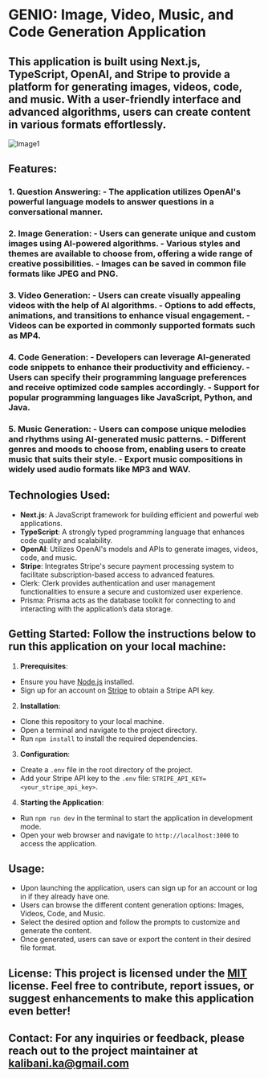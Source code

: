 # GENIO: Image, Video, Music, and Code Generation Application 
## This application is built using Next.js, TypeScript, OpenAI, and Stripe to provide a platform for generating images, videos, code, and music. With a user-friendly interface and advanced algorithms, users can create content in various formats effortlessly. 

![Image1](https://github.com/kalibani/Genio/blob/main/public/Screenshot-project.png)


## Features: 
### 1. Question Answering: - The application utilizes OpenAI's powerful language models to answer questions in a conversational manner.
### 2. Image Generation: - Users can generate unique and custom images using AI-powered algorithms. - Various styles and themes are available to choose from, offering a wide range of creative possibilities. - Images can be saved in common file formats like JPEG and PNG. 
### 3. Video Generation: - Users can create visually appealing videos with the help of AI algorithms. - Options to add effects, animations, and transitions to enhance visual engagement. - Videos can be exported in commonly supported formats such as MP4. 
### 4. Code Generation: - Developers can leverage AI-generated code snippets to enhance their productivity and efficiency. - Users can specify their programming language preferences and receive optimized code samples accordingly. - Support for popular programming languages like JavaScript, Python, and Java. 
### 5. Music Generation: - Users can compose unique melodies and rhythms using AI-generated music patterns. - Different genres and moods to choose from, enabling users to create music that suits their style. - Export music compositions in widely used audio formats like MP3 and WAV. 
## Technologies Used: 
- **Next.js**: A JavaScript framework for building efficient and powerful web applications. 
- **TypeScript**: A strongly typed programming language that enhances code quality and scalability. 
- **OpenAI**: Utilizes OpenAI's models and APIs to generate images, videos, code, and music.
- **Stripe**: Integrates Stripe's secure payment processing system to facilitate subscription-based access to advanced features.
- Clerk: Clerk provides authentication and user management functionalities to ensure a secure and customized user experience. 
- Prisma: Prisma acts as the database toolkit for connecting to and interacting with the application’s data storage.

## Getting Started: Follow the instructions below to run this application on your local machine: 
1. **Prerequisites**: 
- Ensure you have [Node.js](https://nodejs.org) installed. 
- Sign up for an account on [Stripe](https://stripe.com) to obtain a Stripe API key. 
2. **Installation**:
- Clone this repository to your local machine. 
- Open a terminal and navigate to the project directory. 
- Run `npm install` to install the required dependencies.
3. **Configuration**: 
- Create a `.env` file in the root directory of the project. 
- Add your Stripe API key to the `.env` file: `STRIPE_API_KEY=<your_stripe_api_key>`. 
4. **Starting the Application**: 
- Run `npm run dev` in the terminal to start the application in development mode. 
- Open your web browser and navigate to `http://localhost:3000` to access the application. 
## Usage: 
- Upon launching the application, users can sign up for an account or log in if they already have one. 
- Users can browse the different content generation options: Images, Videos, Code, and Music.
- Select the desired option and follow the prompts to customize and generate the content. 
- Once generated, users can save or export the content in their desired file format. 
## License: This project is licensed under the [MIT](LICENSE) license. Feel free to contribute, report issues, or suggest enhancements to make this application even better! 
## Contact: For any inquiries or feedback, please reach out to the project maintainer at [kalibani.ka@gmail.com](maito:kalibani.ka@gmail.com)

